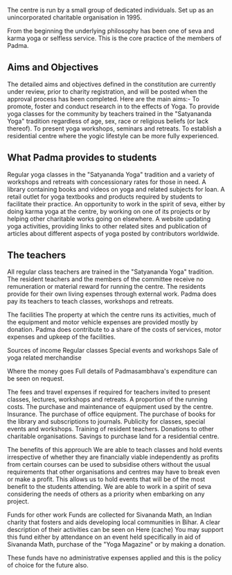 The centre is run by a small group of 
dedicated individuals. Set up as an 
unincorporated charitable organisation in 1995.

From the beginning the underlying philosophy has been one of 
seva and karma yoga or selfless service. 
This is the core practice of the members of Padma.

## Aims and Objectives

The detailed aims and objectives defined in 
the constitution are currently under review, 
prior to charity registration, and will 
be posted when the approval process has been completed. 
Here are the main aims:-
To promote, foster and conduct research in to the effects of Yoga.
To provide yoga classes for the community by teachers trained in 
the "Satyananda Yoga" tradition regardless of age, 
sex, race or religious beliefs (or lack thereof).
To present yoga workshops, seminars and retreats.
To establish a residential centre where the 
yogic lifestyle can be more fully experienced.

## What Padma provides to students

Regular yoga classes in the "Satyananda Yoga" tradition and 
a variety of workshops and retreats with concessionary rates for 
those in need.
A library containing books and videos on yoga and 
related subjects for loan.
A retail outlet for yoga textbooks and products required by 
students to facilitate their practice.
An opportunity to work in the spirit of seva, either by 
doing karma yoga at the centre, by working on one of its projects or 
by helping other charitable works going on elsewhere.
A website updating yoga activities, providing links to 
other related sites and publication of articles about 
different aspects of yoga posted by contributors worldwide.

## The teachers

All regular class teachers are trained in 
the "Satyananda Yoga" tradition.
The resident teachers and the members of the committee receive 
no remuneration or material reward for running the centre. 
The residents provide for their own living expenses through 
external work. Padma does pay its teachers to teach classes, 
workshops and retreats.

The facilities
The property at which the centre runs its activities, 
much of the equipment and motor vehicle expenses are provided 
mostly by donation.
Padma does contribute to a share of the costs of services, 
motor expenses and upkeep of the facilities.

Sources of income
Regular classes
Special events and workshops
Sale of yoga related merchandise

Where the money goes
Full details of Padmasambhava's expenditure can be seen on request.

The fees and travel expenses if required for teachers invited to 
present classes, lectures, workshops and retreats.
A proportion of the running costs.
The purchase and maintenance of equipment used by the centre.
Insurance.
The purchase of office equipment.
The purchase of books for the library and subscriptions to journals.
Publicity for classes, special events and workshops.
Training of resident teachers.
Donations to other charitable organisations.
Savings to purchase land for a residential centre.

The benefits of this approuch
We are able to teach classes and hold events irrespective of 
whether they are financially viable independently as profits from 
certain courses can be used to subsidise others without the 
usual requirements that other organisations and centres may have to 
break even or make a profit. 
This allows us to hold events that will be of the most benefit 
to the students attending.
We are able to work in a spirit of seva considering the 
needs of others as a priority when embarking on any project.

Funds for other work
Funds are collected for Sivananda Math, an Indian charity that 
fosters and aids developing local communities in Bihar. 
A clear description of their activities can be seen on Here (cache)
You may support this fund either by attendance on 
an event held specifically in aid of Sivananda Math, 
purchase of the "Yoga Magazine" or by making a donation.

These funds have no administrative expenses applied 
and this is the policy of choice for the future also.

